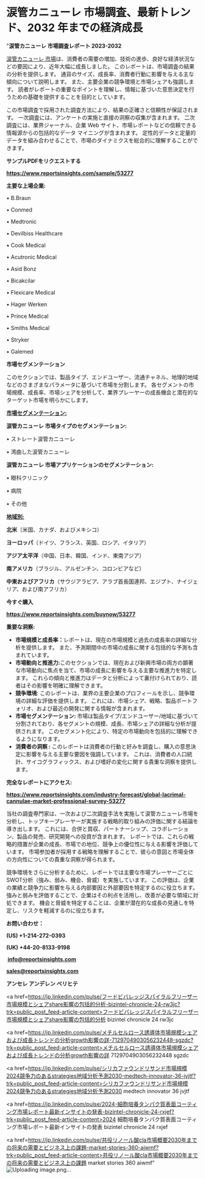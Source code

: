 # 涙管カニューレ 市場調査、最新トレンド、2032 年までの経済成長

"<strong>涙管カニューレ 市場調査レポート 2023-2032</strong>

<a href=https://www.reportsinsights.com/sample/53277>涙管カニューレ 市場</a>は、消費者の需要の増加、技術の進歩、良好な経済状況などの要因により、近年大幅に成長しました。 このレポートは、市場調査の結果の分析を提供します。 通貨のサイズ、成長率、消費者行動に影響を与える主な傾向について説明します。 また、主要企業の競争環境と市場シェアも強調します。 読者がレポートの重要なポイントを理解し、情報に基づいた意思決定を行うための基礎を提供することを目的としています。

この市場調査で採用された調査方法により、結果の正確さと信頼性が保証されます。 一次調査には、アンケートの実施と直接の洞察の収集が含まれます。 二次調査には、業界ジャーナル、企業 Web サイト、市場レポートなどの信頼できる情報源からの包括的なデータ マイニングが含まれます。 定性的データと定量的データを組み合わせることで、市場のダイナミクスを総合的に理解することができます。

<strong><b>サンプルPDFをリクエストする</b></strong>

<a href=https://www.reportsinsights.com/sample/53277><strong><u>https://www.reportsinsights.com/sample/53277</u></strong></a>

<strong>主要な上場企業:</strong>

• B.Braun

• Conmed

• Medtronic

• Devilbiss Healthcare

• Cook Medical

• Acutronic Medical

• Asid Bonz

• Bicakcilar

• Flexicare Medical

• Hager Werken

• Prince Medical

• Smiths Medical

• Stryker

• Galemed

<strong>市場セグメンテーション</strong>

このセクションでは、製品タイプ、エンドユーザー、流通チャネル、地理的地域などのさまざまなパラメータに基づいて市場を分割します。 各セグメントの市場規模、成長率、市場シェアを分析して、業界プレーヤーの成長機会と潜在的なターゲット市場を明らかにします。

<strong><u>市場セグメンテーション</u></strong><strong><u>:</u></strong>

<strong>涙管カニューレ 市場タイプのセグメンテーション:</strong>

• ストレート涙管カニューレ

• 湾曲した涙管カニューレ

<strong>涙管カニューレ 市場アプリケーションのセグメンテーション:</strong>

• 眼科クリニック

• 病院

• その他

<strong><u>地域別</u></strong><strong><u>:</u></strong>

<strong>北米</strong>（米国、カナダ、およびメキシコ）

<strong>ヨーロッパ</strong>（ドイツ、フランス、英国、ロシア、イタリア）

<strong>アジア太平洋</strong>（中国、日本、韓国、インド、東南アジア）

<strong>南アメリカ</strong>（ブラジル、アルゼンチン、コロンビアなど）

<strong>中東およびアフリカ</strong>（サウジアラビア、アラブ首長国連邦、エジプト、ナイジェリア、および南アフリカ）

<strong>今すぐ購入</strong>

<a href=https://www.reportsinsights.com/buynow/53277><strong><u>https://www.reportsinsights.com/buynow/53277</u></strong></a>

<strong>重要な洞察:</strong>
<ul>
  <li><strong>市場規模と成長率：</strong>レポートは、現在の市場規模と過去の成長率の詳細な分析を提供します。 また、予測期間中の市場の成長に関する包括的な予測も含まれています。</li>
  <li><strong>市場動向と推進力:</strong>このセクションでは、現在および新興市場の両方の顕著な市場動向に焦点を当て、市場の成長に影響を与える主要な推進力を特定します。 これらの傾向と推進力はデータと分析によって裏付けられており、読者はその影響を明確に理解できます。</li>
  <li><strong>競争環境</strong>: このレポートは、業界の主要企業のプロフィールを示し、競争環境の詳細な評価を提供します。 これには、市場シェア、戦略、製品ポートフォリオ、および最近の開発に関する情報が含まれます。</li>
  <li><strong>市場セグメンテーション: </strong>市場は製品タイプ/エンドユーザー/地域に基づいて分割されており、各セグメントの規模、成長、市場シェアの詳細な分析が提供されます。 このセグメント化により、特定の市場動向を包括的に理解できるようになります。</li>
  <li><strong>消費者の洞察 : </strong>このレポートは消費者の行動と好みを調査し、購入の意思決定に影響を与える主要な要因を強調しています。 これは、消費者の人口統計、サイコグラフィックス、および嗜好の変化に関する貴重な洞察を提供します。</li>
</ul>
<strong>完全なレポートにアクセス:</strong>

<a href=https://www.reportsinsights.com/industry-forecast/global-lacrimal-cannulae-market-professional-survey-53277><strong><u><b>https://www.reportsinsights.com/industry-forecast/global-lacrimal-cannulae-market-professional-survey-53277</b></u></strong></a>

当社の調査専門家は、一次および二次調査手法を実施して涙管カニューレ市場を分析し、トップキープレーヤーが実施する戦略的取り組みの評価に関する結論を導き出します。 これには、合併と買収、パートナーシップ、コラボレーション、製品の発売、研究開発への投資が含まれます。 レポートでは、これらの戦略的措置が企業の成長、市場での地位、競争上の優位性に与える影響を評価しています。 市場参加者が採用する戦略を理解することで、彼らの意図と市場全体の方向性についての貴重な洞察が得られます。

競争環境をさらに分析するために、レポートでは主要な市場プレーヤーごとにSWOT分析（強み、弱み、機会、脅威）を実施しています。 この評価は、企業の業績と競争力に影響を与える内部要因と外部要因を特定するのに役立ちます。 強みと弱みを評価することで、企業はその利点を活用し、改善が必要な領域に対処できます。 機会と脅威を特定することは、企業が潜在的な成長の見通しを特定し、リスクを軽減するのに役立ちます。

<strong>お問い合わせ：</strong>

<strong>(US) +1-214-272-0393</strong>

<strong>(UK) +44-20-8133-9198</strong>

<strong> </strong><a href=info@reportsinsights.com><strong><u>info@reportsinsights.com</u></strong></a>

<a href=sales@reportsinsights.com><strong><u>sales@reportsinsights.com</u></strong></a>

<strong>アンセレ アンデレン ベリヒテ</strong>

<a href=https://jp.linkedin.com/pulse/フードビバレッジスパイラルフリーザー市場規模とシェアshare影響の包括的分析-bizintel-chronicle-24-rw3jc?trk=public_post_feed-article-content>フードビバレッジスパイラルフリーザー市場規模とシェアshare影響の包括的分析 bizintel chronicle 24 rw3jc</a>

<a href=https://jp.linkedin.com/pulse/メチルセルロース誘導体市場規模シェアおよび成長トレンドの分析growth影響の詳-7129704903056232448-sgzdc?trk=public_post_feed-article-content>メチルセルロース誘導体市場規模シェアおよび成長トレンドの分析growth影響の詳 7129704903056232448 sgzdc</a>

<a href=https://jp.linkedin.com/pulse/シリカファウンドリサンド市場規模2024競争力のあるstrategies地域分析予測2030-medtech-innovator-36-jvjtf?trk=public_post_feed-article-content>シリカファウンドリサンド市場規模2024競争力のあるstrategies地域分析予測2030 medtech innovator 36 jvjtf</a>

<a href=https://jp.linkedin.com/pulse/2024-細胞培養タンパク質表面コーティング市場レポート最新インサイトの発表-bizintel-chronicle-24-rxjef?trk=public_post_feed-article-content>2024 細胞培養タンパク質表面コーティング市場レポート最新インサイトの発表 bizintel chronicle 24 rxjef</a>

<a href=https://jp.linkedin.com/pulse/共役リノール酸cla市場概要2030年までの将来の需要とビジネス上の課題-market-stories-360-aiwmf?trk=public_post_feed-article-content>共役リノール酸cla市場概要2030年までの将来の需要とビジネス上の課題 market stories 360 aiwmf</a>"
![Uploading image.png…]()
